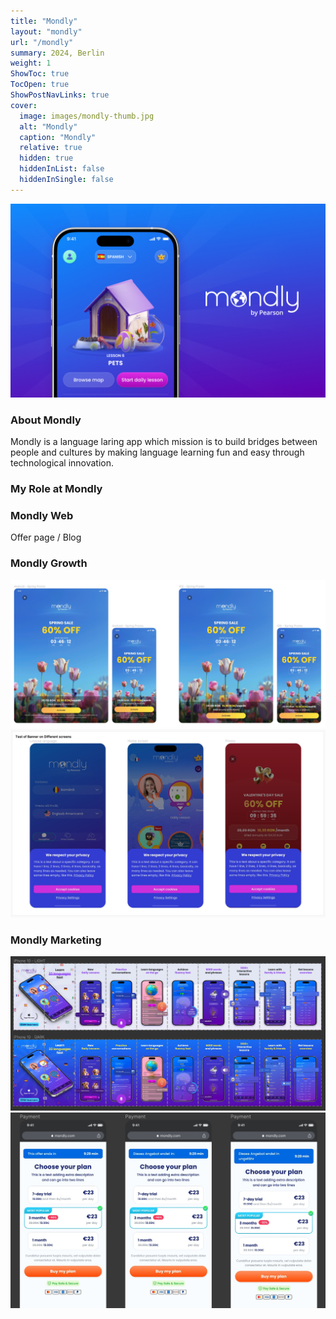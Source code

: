 ```yaml
---
title: "Mondly"
layout: "mondly"
url: "/mondly"
summary: 2024, Berlin
weight: 1
ShowToc: true
TocOpen: true
ShowPostNavLinks: true
cover:
  image: images/mondly-thumb.jpg
  alt: "Mondly"
  caption: "Mondly"
  relative: true
  hidden: true
  hiddenInList: false
  hiddenInSingle: false
---
```


![Mondly](images/mondly-thumb.jpg)

### About Mondly

Mondly is a language laring app which mission is to build bridges between people and cultures by making language learning fun and easy through technological innovation.

### My Role at Mondly

### Mondly Web

Offer page / Blog

### Mondly Growth

![Seasonal Promos](images/seasonal-promos.jpg)
![Google Consent](images/google-consent.jpg)

### Mondly Marketing

![App Store Images](images/app-store-images.jpg)
![W2W](images/w2w.jpg)
